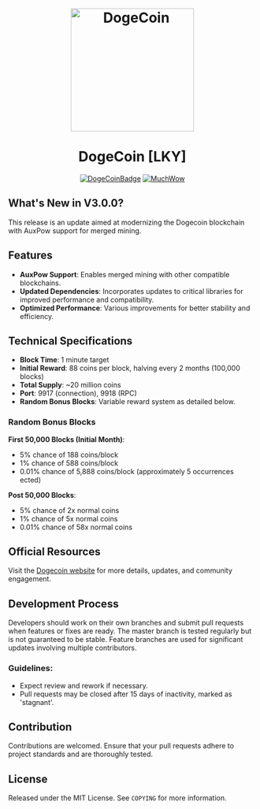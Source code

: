 <h1 align="center">
<img src="https://pbs.twimg.com/media/GZhUfpHWwA8P4B_?format=png&name=small" data-canonical-src="https://pbs.twimg.com/media/GZhUfpHWwA8P4B_?format=png&name=small" width="250" height="250" alt="DogeCoin"/>
<br/><br/>
DogeCoin [LKY]
</h1>

<div align="center">

[![DogeCoinBadge](https://img.shields.io/badge/DogeCoin-Coin-blue)](https://dogecoinfoundation.org)
[![MuchWow](https://img.shields.io/badge/OG-Coin-yellow.svg)](https://dogecoinfoundation.org)

</div>

## What's New in V3.0.0?
This release is an update aimed at modernizing the Dogecoin blockchain with AuxPow support for merged mining.

## Features
- **AuxPow Support**: Enables merged mining with other compatible blockchains.
- **Updated Dependencies**: Incorporates updates to critical libraries for improved performance and compatibility.
- **Optimized Performance**: Various improvements for better stability and efficiency.

## Technical Specifications
- **Block Time**: 1 minute target
- **Initial Reward**: 88 coins per block, halving every 2 months (100,000 blocks)
- **Total Supply**: ~20 million coins
- **Port**: 9917 (connection), 9918 (RPC)
- **Random Bonus Blocks**: Variable reward system as detailed below.

### Random Bonus Blocks
**First 50,000 Blocks (Initial Month)**:
- 5% chance of 188 coins/block
- 1% chance of 588 coins/block
- 0.01% chance of 5,888 coins/block (approximately 5 occurrences ected)

**Post 50,000 Blocks**:
- 5% chance of 2x normal coins
- 1% chance of 5x normal coins
- 0.01% chance of 58x normal coins

## Official Resources
Visit the [Dogecoin website](https://dogecoinfoundation.org) for more details, updates, and community engagement.

## Development Process
Developers should work on their own branches and submit pull requests when features or fixes are ready. The master branch is tested regularly but is not guaranteed to be stable. Feature branches are used for significant updates involving multiple contributors.

### Guidelines:
- Expect review and rework if necessary.
- Pull requests may be closed after 15 days of inactivity, marked as 'stagnant'.

## Contribution
Contributions are welcomed. Ensure that your pull requests adhere to project standards and are thoroughly tested.

## License
Released under the MIT License. See `COPYING` for more information.

